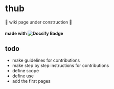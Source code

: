 # thub
🚧 wiki page under construction 🚧
#### made with ![Docsify Badge](https://img.shields.io/badge/docsify-grey?style=flat&logo=docsify&link=https%3A%2F%2Fdocsify.js.org%2F%23%2F&link=https%3A%2F%2Fdocsify.js.org)


## todo
* make guidelines for contributions
* make step by step instructions for contributions
* define scope
* define use
* add the first pages
